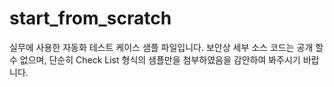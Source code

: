 # start_from_scratch
실무에 사용한 자동화 테스트 케이스 샘플 파일입니다.
보안상 세부 소스 코드는 공개 할 수 없으며, 단순히 Check List 형식의 샘플만을 첨부하였음을 감안하여 봐주시기 바랍니다.
